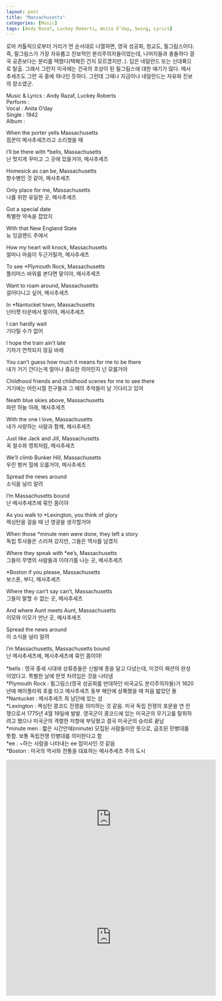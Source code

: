 ```yaml
---
layout: post
title: "Massachusetts"
categories: [Music]
tags: [Andy Razaf, Luckey Roberts, Anita O’day, Swing, Lyrics]
---
```


로마 카톨릭으로부터 거리가 먼 순서대로 나열하면, 영국 성공회, 청교도, 필그림스이다. 즉, 필그림스가 가장 자유롭고 진보적인 분리주의자들이었는데, 나머지들과 충돌하다 결국 공존보다는 분리를 택했다(택해진 건지 모르겠지만..). 답은 네덜란드 또는 신대륙으로 탈출. 그래서 그런지 미국에는 건국의 조상이 된 필그림스에 대한 얘기가 많다. 메사추세츠도 그런 곡 중에 하나인 듯하다. 그런데 그때나 지금이나 네덜란드는 자유와 진보의 장소였군.

Music & Lyrics : Andy Razaf, Luckey Roberts  
Perform :   
Vocal : Anita O’day  
Single : 1942  
Album :  

When the porter yells Massachusetts  
짐꾼이 메사추세츠라고 소리쳤을 때  

I’ll be there with &#42;bells, Massachusetts  
난 멋지게 꾸미고 그 곳에 있을거야, 메사추세츠  

Homesick as can be, Massachusetts  
향수병인 것 같아, 메사추세츠  

Only place for me, Massachusetts  
나를 위한 유일한 곳, 메사추세츠  

Got a special date  
특별한 약속을 잡았지  

With that New England State  
뉴 잉글랜드 주에서  

How my heart will knock, Massachusetts  
얼마나 마음이 두근거릴까, 메사추세츠  

To see &#42;Plymouth Rock, Massachusetts  
플리머스 바위를 본다면 말이야, 메사추세츠  

Want to roam around, Massachusetts  
걸어다니고 싶어, 메사추세츠  

In &#42;Nantucket town, Massachusetts  
난터켓 타운에서 말이야, 메사추세츠  

I can hardly wait  
기다릴 수가 없어  

I hope the train ain’t late  
기차가 연착되지 않길 바래  

You can’t guess how much it means for me to be there  
내가 거기 간다는게 얼마나 중요한 의미인지 넌 모를거야  

Childhood friends and childhood scenes for me to see there  
거기에는 어린시절 친구들과 그 때의 추억들이 날 기다리고 있어  

Neath blue skies above, Massachusetts  
파란 하늘 아래, 메사추세츠  

With the one I love, Massachusetts  
내가 사랑하는 사람과 함께, 메사추세츠  

Just like Jack and Jill, Massachusetts  
꼭 철수와 영희처럼, 메사추세츠  

We’ll climb Bunker Hill, Massachusetts  
우린 벙커 힐에 오를거야, 메사추세츠  

Spread the news around  
소식을 널리 알려  

I’m Massachusetts bound  
난 메사추세츠에 묶인 몸이야  

As you walk to &#42;Lexington, you think of glory  
렉싱턴을 걸을 때 넌 영광을 생각할거야  

When those &#42;minute men were done, they left a story  
독립 투사들은 스러져 갔지만, 그들은 역사를 남겼지  

Where they speak with &#42;ee’s, Massachusetts  
그들이 무명의 사람들과 이야기를 나눈 곳, 메사추세츠  

&#42;Boston if you please, Massachusetts  
보스톤, 부디, 메사추세츠  

Where they can’t say can’t, Massachusetts  
그들이 말할 수 없는 곳, 메사추세츠  

And where Aunt meets Aunt, Massachusetts  
이모와 이모가 만난 곳, 메사추세츠  

Spread the news around  
이 소식을 널리 알려  

I’m Massachusetts, Massachusetts bound  
난 메사추세츠에, 메사추세츠에 묶인 몸이야!  

&#42;bells : 영국 중세 시대에 상류층들은 신발에 종을 달고 다녔는데, 이것이 패션의 완성이었다고. 특별한 날에 한껏 차려입은 것을 나타냄  
&#42;Plymouth Rock : 필그림스(영국 성공회를 반대하던 비국교도 분리주의자들)가 1620년에 메이플라워 호를 타고 메사추세츠 동부 해안에 상륙했을 때 처음 밟았던 돌  
&#42;Nantucket : 메사추세츠 최 남단에 있는 섬  
&#42;Lexington : 렉싱턴 콩코드 전쟁을 의미하는 것 같음. 미국 독립 전쟁의 포문을 연 전쟁으로서 1775년 4월 19일에 발발. 영국군이 콩코드에 있는 미국군의 무기고를 탈취하려고 했으나 미국군의 격렬한 저항에 부딪혔고 결국 미국군의 승리로 끝남  
&#42;minute men : 짧은 시간안에(minute) 모집된 사람들이란 뜻으로, 급조된 민병대를 뜻함. 보통 독립전쟁 민병대를 의미한다고 함  
&#42;ee : ~하는 사람을 나타내는 ee 접미사인 것 같음  
&#42;Boston : 미국의 역사와 전통을 대표하는 메사추세츠 주의 도시  

<iframe width="560" height="315" src="https://www.youtube.com/embed/QiQmGKWM9Gk" title="YouTube video player" frameborder="0" allow="accelerometer; autoplay; clipboard-write; encrypted-media; gyroscope; picture-in-picture" allowfullscreen></iframe>

<iframe width="560" height="315" src="https://www.youtube.com/embed/I0Fe350BWtA" title="YouTube video player" frameborder="0" allow="accelerometer; autoplay; clipboard-write; encrypted-media; gyroscope; picture-in-picture" allowfullscreen></iframe>